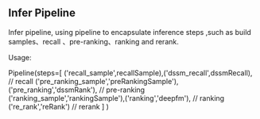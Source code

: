 ## Infer Pipeline 
Infer pipeline, using pipeline to encapsulate inference steps ,such as build samples、recall 、pre-ranking、ranking and rerank.

Usage:

   Pipeline(steps=[
                   ('recall_sample',recallSample),('dssm_recall',dssmRecall),                      // recall
                   ('pre_ranking_sample','preRankingSample'),('pre_ranking','dssmRank'),           // pre-ranking
	                ('ranking_sample','rankingSample'),('ranking','deepfm'),                        // ranking
	                ('re_rank','reRank')                                                            // rerank
                  ]
           )